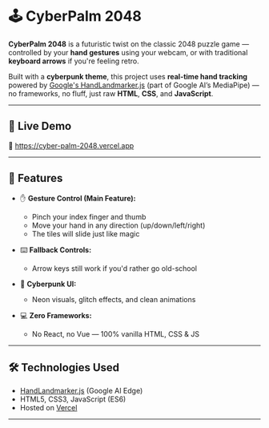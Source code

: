 # 🕹️ CyberPalm 2048

**CyberPalm 2048** is a futuristic twist on the classic 2048 puzzle game — controlled by your **hand gestures** using your webcam, or with traditional **keyboard arrows** if you're feeling retro.

Built with a **cyberpunk theme**, this project uses **real-time hand tracking** powered by [Google's HandLandmarker.js](https://github.com/google/mediapipe) (part of Google AI’s MediaPipe) — no frameworks, no fluff, just raw **HTML**, **CSS**, and **JavaScript**.

---

## 🚀 Live Demo

🔗 https://cyber-palm-2048.vercel.app

---

## 📸 Features

- ✋ **Gesture Control (Main Feature):**  
  - Pinch your index finger and thumb  
  - Move your hand in any direction (up/down/left/right)  
  - The tiles will slide just like magic  

- ⌨️ **Fallback Controls:**  
  - Arrow keys still work if you'd rather go old-school

- 🌃 **Cyberpunk UI:**  
  - Neon visuals, glitch effects, and clean animations

- 💻 **Zero Frameworks:**  
  - No React, no Vue — 100% vanilla HTML, CSS & JS

---

## 🛠️ Technologies Used

- [HandLandmarker.js](https://github.com/google/mediapipe) (Google AI Edge)
- HTML5, CSS3, JavaScript (ES6)
- Hosted on [Vercel](https://vercel.com)

---

